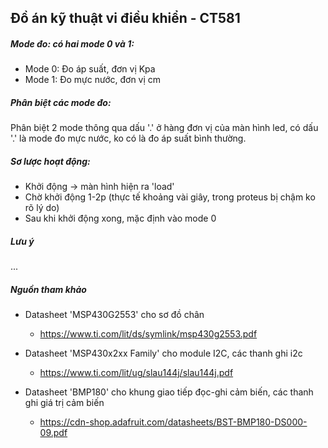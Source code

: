 ## Đồ án kỹ thuật vi điều khiển - CT581

##### Mode đo: có hai mode 0 và 1:
* Mode 0: Đo áp suất, đơn vị Kpa
* Mode 1: Đo mực nước, đơn vị cm
##### Phân biệt các mode đo:
Phân biệt 2 mode thông qua dấu '.' ở hàng đơn vị của màn hình led, có dấu '.' là mode đo mực nước, ko có là đo áp suất bình thường.
##### Sơ lược hoạt động:
* Khởi động -> màn hình hiện ra 'load'
* Chờ khởi động 1-2p (thực tế khoảng vài giây, trong proteus bị chậm ko rõ lý do)
* Sau khi khởi động xong, mặc định vào mode 0
##### Lưu ý
...
##### Nguồn tham khảo
* Datasheet 'MSP430G2553' cho sơ đồ chân
    * https://www.ti.com/lit/ds/symlink/msp430g2553.pdf

* Datasheet 'MSP430x2xx Family'  cho module I2C, các thanh ghi i2c
    * https://www.ti.com/lit/ug/slau144j/slau144j.pdf

* Datasheet 'BMP180' cho khung giao tiếp đọc-ghi cảm biến, các thanh ghi giá trị cảm biến
    * https://cdn-shop.adafruit.com/datasheets/BST-BMP180-DS000-09.pdf
